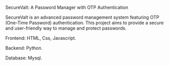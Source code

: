 SecureValt: A Password Manager with OTP Authentication

SecureValt is an advanced password management system featuring OTP (One-Time Password) authentication. This project aims to provide a secure and user-friendly way to manage and protect passwords.

Frontend: HTML, Css, Javascript.

Backend: Python.

Database: Mysql.
